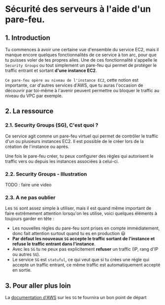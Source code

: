 # Sécurité des serveurs à l'aide d'un pare-feu.

## 1. Introduction
Tu commences à avoir une certaine vue d'ensemble du service EC2, mais il manque encore quelques fonctionnalités de ce service à ton arc, pour que tu puisses voler de tes propres ailes.
Une de ces fonctionnalité s'appelle le `Security Groups` ou tout simplement un pare-feu qui permet de protéger le traffic entrant et sortant **d'une instance EC2**.

`Ce pare-feu opère au niveau de l'instance EC2`, cette notion est importante, car d'autres services d'AWS, 
que tu auras l'occasion de découvrir par toi-même à l'avenir peuvent permettre ou bloquer le traffic au niveau du VPC par exemple.


## 2. La ressource
### 2.1. Security Groups (SG), C'est quoi ?
Ce service agit comme un pare-feu virtuel qui permet de contrôler le traffic d'un ou plusieurs instances EC2.
Il est possible de le créer lors de la création de l'instance ou après.

Une fois le pare-feu créer, tu peux configurer des règles qui autorisent le traffic vers ou depuis les instances associées à celui-ci.


### 2.2. Security Groups - Illustration

TODO : faire une video

### 2.3. A ne pas oublier
Les `SG` sont assez simple à utiliser, mais il est quand même important de faire extrêmement attention lorsqu'on les utilise, voici quelques éléments à toujours garder en tête : 
- Les nouvelles règles du pare-feu sont prises en compte immédiatement, donc fait attention surtout quand tu es en production 😃
- **Par défaut les nouveaux `SG` accepte le traffic sortant de l'instance et refuse le traffic entrant dans l'instance**.
- Avec les `SG` tu ne peux pas explicitement **refuser** un traffic (IP, rang d'IP ou autres `SG`).
- Le service `SG` est `statuful`, ce qui veut que si tu crées une règle qui accepte un traffic entrant, ce même traffic est automatiquement accepté en sortie.


## 3. Pour aller plus loin
La [documentation d'AWS](https://docs.aws.amazon.com/vpc/latest/userguide/VPC_SecurityGroups.html) sur les `SG` te fournira un bon point de départ
